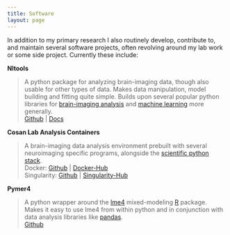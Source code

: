 ```yaml
---
title: Software
layout: page
---
```


In addition to my primary research I also routinely develop, contribute to, and maintain several software projects, often revolving around my lab work or some side project. Currently these include:

**Nltools**

>A python package for analyzing brain-imaging data, though also usable for other types of data. Makes data manipulation, model building and fitting quite simple. Builds upon several popular python libraries for [brain-imaging analysis](http://nipy.org/) and [machine learning](http://scikit-learn.org/stable/) more generally.         
>[Github](https://github.com/ljchang/nltools) |  [Docs](http://neurolearn.readthedocs.io/en/latest/)

**Cosan Lab Analysis Containers**

>A brain-imaging data analysis environment prebuilt with several neuroimaging specific programs, alongside the [scientific python stack](https://www.scipy.org/about.html).  
>Docker: [Github](https://github.com/cosanlab/cosanToolsDocker) | [Docker-Hub](https://hub.docker.com/r/ejolly/cosantoolsdocker/)  
>Singularity: [Github](https://github.com/cosanlab/cosanToolsSingularity) | [Singularity-Hub](https://singularity-hub.org/collections/108/)

**Pymer4**

>A python wrapper around the [lme4](https://cran.r-project.org/web/packages/lme4/index.html) mixed-modeling [R](https://www.r-project.org/) package. Makes it easy to use lme4 from within python and in conjunction with data analysis libraries like [pandas](http://pandas.pydata.org/).  
>[Github](https://github.com/ejolly/pymer4)
